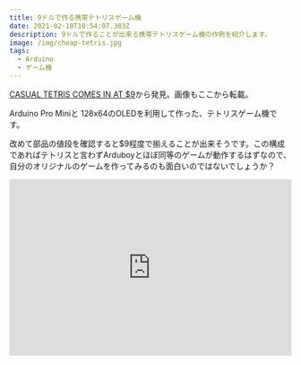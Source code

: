 ```yaml
---
title: 9ドルで作る携帯テトリスゲーム機
date: 2021-02-10T10:54:07.383Z
description: 9ドルで作ることが出来る携帯テトリスゲーム機の作例を紹介します。
image: /img/cheap-tetris.jpg
tags:
  - Arduino
  - ゲーム機
---
```

[CASUAL TETRIS COMES IN AT $9](https://hackaday.com/2020/02/28/casual-tetris-comes-in-at-9/)から発見。画像もここから転載。

Arduino Pro Miniと 128x64のOLEDを利用して作った、テトリスゲーム機です。

改めて部品の値段を確認すると$9程度で揃えることが出来そうです。この構成であればテトリスと言わずArduboyとほぼ同等のゲームが動作するはずなので、自分のオリジナルのゲームを作ってみるのも面白いのではないでしょうか？



<iframe width="100%" height="315" src="https://www.youtube.com/embed/M9i8AJsRqG0" frameborder="0" allow="accelerometer; autoplay; clipboard-write; encrypted-media; gyroscope; picture-in-picture" allowfullscreen></iframe>

